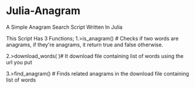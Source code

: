 # Julia-Anagram
A Simple Anagram Search Script Written In Julia


This Script Has 3 Functions;
1.>is_anagram() # Checks if two words are anagrams, if they're anagrams, it return true and false otherwise.

2.>download_words( )# It download file containing list of words using the url you put

3.>find_anagram() # Finds related anagrams in the download file containing list of words



